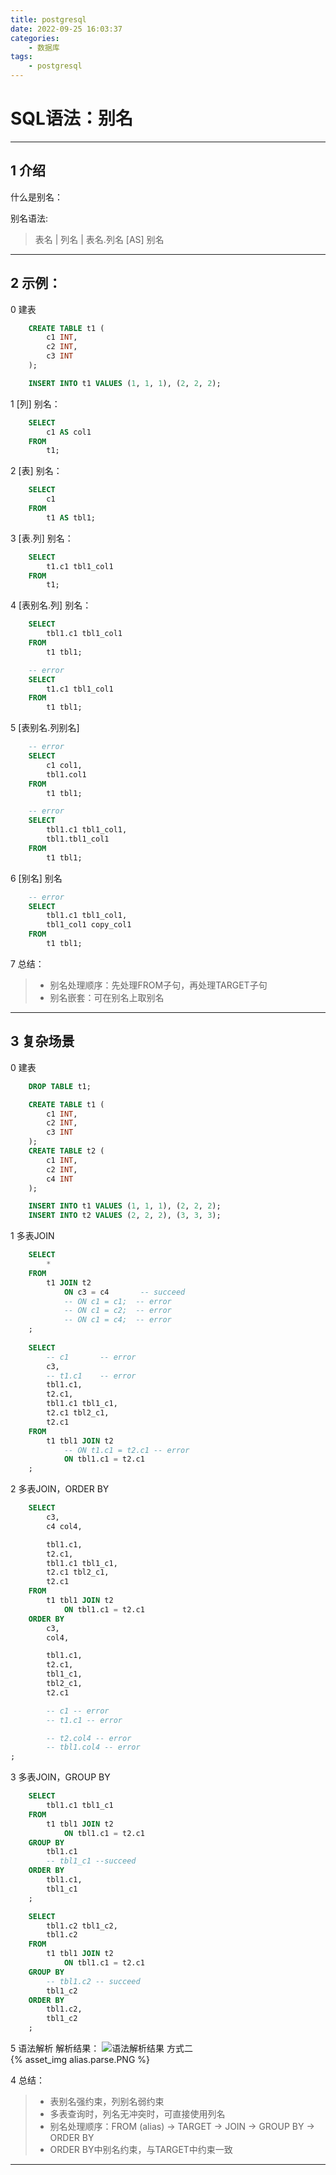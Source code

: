 ```yaml
---
title: postgresql
date: 2022-09-25 16:03:37
categories:
    - 数据库
tags:
    - postgresql
---
```


# SQL语法：别名

---
## 1 介绍

什么是别名：


别名语法:
> 表名 | 列名 | 表名.列名 [AS] 别名

---
## 2 示例：
0 建表
```SQL
    CREATE TABLE t1 (
        c1 INT,
        c2 INT,
        c3 INT
    );

    INSERT INTO t1 VALUES (1, 1, 1), (2, 2, 2);
```

1 [列] 别名：
```SQL
    SELECT 
        c1 AS col1 
    FROM
        t1;
```

2 [表] 别名：
```SQL
    SELECT 
        c1 
    FROM
        t1 AS tbl1;
```

3 [表.列] 别名：
```SQL
    SELECT 
        t1.c1 tbl1_col1 
    FROM
        t1;
```

4 [表别名.列] 别名：
```SQL
    SELECT 
        tbl1.c1 tbl1_col1 
    FROM
        t1 tbl1;

    -- error
    SELECT 
        t1.c1 tbl1_col1 
    FROM
        t1 tbl1;
```

5 [表别名.列别名]
```SQL
    -- error
    SELECT 
        c1 col1,
        tbl1.col1
    FROM
        t1 tbl1;

    -- error
    SELECT 
        tbl1.c1 tbl1_col1,
        tbl1.tbl1_col1
    FROM
        t1 tbl1;
```

6 [别名] 别名
```SQL
    -- error
    SELECT 
        tbl1.c1 tbl1_col1,
        tbl1_col1 copy_col1
    FROM
        t1 tbl1;
```

7 总结：
> - 别名处理顺序：先处理FROM子句，再处理TARGET子句
> - 别名嵌套：可在别名上取别名

---
## 3 复杂场景
0 建表
```SQL
    DROP TABLE t1;

    CREATE TABLE t1 (
        c1 INT,
        c2 INT,
        c3 INT
    );
    CREATE TABLE t2 (
        c1 INT,
        c2 INT,
        c4 INT
    );

    INSERT INTO t1 VALUES (1, 1, 1), (2, 2, 2);
    INSERT INTO t2 VALUES (2, 2, 2), (3, 3, 3);
```

1 多表JOIN
```SQL
    SELECT
        *
    FROM
        t1 JOIN t2
            ON c3 = c4       -- succeed
            -- ON c1 = c1;  -- error
            -- ON c1 = c2;  -- error
            -- ON c1 = c4;  -- error
    ;
    
    SELECT
        -- c1       -- error
        c3,
        -- t1.c1    -- error
        tbl1.c1,
        t2.c1,
        tbl1.c1 tbl1_c1,
        t2.c1 tbl2_c1,
        t2.c1
    FROM
        t1 tbl1 JOIN t2
            -- ON t1.c1 = t2.c1 -- error
            ON tbl1.c1 = t2.c1
    ;
```

2 多表JOIN，ORDER BY
```SQL
    SELECT
        c3,
        c4 col4,

        tbl1.c1,
        t2.c1,
        tbl1.c1 tbl1_c1,
        t2.c1 tbl2_c1,
        t2.c1
    FROM
        t1 tbl1 JOIN t2
            ON tbl1.c1 = t2.c1
    ORDER BY
        c3,
        col4,

        tbl1.c1,
        t2.c1,
        tbl1_c1,
        tbl2_c1,
        t2.c1

        -- c1 -- error
        -- t1.c1 -- error

        -- t2.col4 -- error
        -- tbl1.col4 -- error
;
```

3 多表JOIN，GROUP BY
```SQL
    SELECT
        tbl1.c1 tbl1_c1
    FROM
        t1 tbl1 JOIN t2
            ON tbl1.c1 = t2.c1
    GROUP BY
        tbl1.c1
        -- tbl1_c1 --succeed
    ORDER BY
        tbl1.c1,
        tbl1_c1
    ;

    SELECT
        tbl1.c2 tbl1_c2,
        tbl1.c2
    FROM
        t1 tbl1 JOIN t2
            ON tbl1.c1 = t2.c1
    GROUP BY
        -- tbl1.c2 -- succeed
        tbl1_c2
    ORDER BY
        tbl1.c2,
        tbl1_c2
    ;
```

5 语法解析
解析结果：
![语法解析结果](./alias.parse.PNG)
方式二  
{% asset_img alias.parse.PNG %}

4 总结：
> - 表别名强约束，列别名弱约束
> - 多表查询时，列名无冲突时，可直接使用列名
> - 别名处理顺序：FROM (alias) -> TARGET -> JOIN -> GROUP BY -> ORDER BY 
> - ORDER BY中别名约束，与TARGET中约束一致

---
